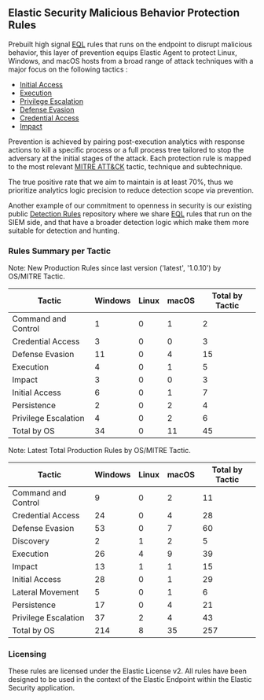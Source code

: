 ## Elastic Security Malicious Behavior Protection Rules

Prebuilt high signal [EQL](https://www.elastic.co/guide/en/elasticsearch/reference/current/eql.html) rules that runs on the endpoint to disrupt malicious behavior, this layer of prevention equips Elastic Agent to protect Linux, Windows, and macOS hosts from a broad range of attack techniques with a major focus on the following tactics :

- [Initial Access](https://attack.mitre.org/tactics/TA0001/)
- [Execution](https://attack.mitre.org/tactics/TA0002/)
- [Privilege Escalation](https://attack.mitre.org/tactics/TA0004/)
- [Defense Evasion](https://attack.mitre.org/tactics/TA0005/)
- [Credential Access](https://attack.mitre.org/tactics/TA0006/)
- [Impact](https://attack.mitre.org/tactics/TA0040/)

Prevention is achieved by pairing post-execution analytics with response actions to kill a specific process or a full process tree tailored to stop the adversary at the initial stages of the attack. Each protection rule is mapped to the most relevant [MITRE ATT&CK](https://attack.mitre.org/) tactic,  technique and subtechnique.

The true positive rate that we aim to maintain is at least 70%, thus we prioritize analytics logic precision to reduce detection scope via prevention.

Another example of our commitment to openness in security is our existing public [Detection Rules](https://github.com/elastic/detection-rules) repository where we share [EQL](https://www.elastic.co/guide/en/elasticsearch/reference/current/eql.html) rules that run on the SIEM side, and that have a broader detection logic which make them more suitable for detection and hunting.

### Rules Summary per Tactic

<!-- python -m endpoint_rules rule-stats-summary --release-version latest 1.0.10 -->
Note: New Production Rules since last version ('latest', '1.0.10') by OS/MITRE Tactic.

| Tactic               |   Windows |   Linux |   macOS |   Total by Tactic |
|----------------------|-----------|---------|---------|-------------------|
| Command and Control  |         1 |       0 |       1 |                 2 |
| Credential Access    |         3 |       0 |       0 |                 3 |
| Defense Evasion      |        11 |       0 |       4 |                15 |
| Execution            |         4 |       0 |       1 |                 5 |
| Impact               |         3 |       0 |       0 |                 3 |
| Initial Access       |         6 |       0 |       1 |                 7 |
| Persistence          |         2 |       0 |       2 |                 4 |
| Privilege Escalation |         4 |       0 |       2 |                 6 |
| Total by OS          |        34 |       0 |      11 |                45 |

Note: Latest Total Production Rules by OS/MITRE Tactic.

| Tactic               |   Windows |   Linux |   macOS |   Total by Tactic |
|----------------------|-----------|---------|---------|-------------------|
| Command and Control  |         9 |       0 |       2 |                11 |
| Credential Access    |        24 |       0 |       4 |                28 |
| Defense Evasion      |        53 |       0 |       7 |                60 |
| Discovery            |         2 |       1 |       2 |                 5 |
| Execution            |        26 |       4 |       9 |                39 |
| Impact               |        13 |       1 |       1 |                15 |
| Initial Access       |        28 |       0 |       1 |                29 |
| Lateral Movement     |         5 |       0 |       1 |                 6 |
| Persistence          |        17 |       0 |       4 |                21 |
| Privilege Escalation |        37 |       2 |       4 |                43 |
| Total by OS          |       214 |       8 |      35 |               257 |

### Licensing
These rules are licensed under the Elastic License v2. All rules have been designed to be used in the context of the Elastic Endpoint within the Elastic Security application.
